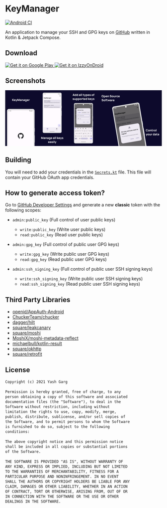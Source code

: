 # KeyManager
[![Android CI](https://github.com/Yash-Garg/KeyManager/actions/workflows/pr_ci.yml/badge.svg)](https://github.com/Yash-Garg/KeyManager/actions/workflows/pr_ci.yml)

An application to manage your SSH and GPG keys on [GitHub](https://github.com/settings/keys) written in Kotlin & Jetpack Compose.

## Download

<a href="https://play.google.com/store/apps/details?id=dev.yash.keymanager">
  <img src="https://play.google.com/intl/en_us/badges/static/images/badges/en_badge_web_generic.png"
       alt="Get it on Google Play"
       height="80" />
</a>
<a href="https://apt.izzysoft.de/fdroid/index/apk/dev.yash.keymanager">
  <img src="https://gitlab.com/IzzyOnDroid/repo/-/raw/master/assets/IzzyOnDroid.png"
       alt="Get it on IzzyOnDroid"
       height="80" />
</a>

## Screenshots

![Feature Graphic](images/feature-graphic.png)

## Building

You will need to add your credentials in the [`Secrets.kt`](https://github.com/Yash-Garg/KeyManager/blob/develop/app/src/main/kotlin/dev/yash/keymanager/data/utils/Secrets.kt) file. 
This file will contain your GitHub OAuth app credentials.

## How to generate access token?

Go to [GitHub Developer Settings](https://github.com/settings/tokens) and generate a new **classic** token with the following scopes:

- `admin:public_key` (Full control of user public keys)
    - `write:public_key` (Write user public keys)
    - `read:public_key` (Read user public keys)

- `admin:gpg_key` (Full control of public user GPG keys)
    - `write:gpg_key` (Write public user GPG keys)
    - `read:gpg_key` (Read public user GPG keys)

- `admin:ssh_signing_key` (Full control of public user SSH signing keys)
    - `write:ssh_signing_key` (Write public user SSH signing keys)
    - `read:ssh_signing_key` (Read public user SSH signing keys)

## Third Party Libraries

- [openid/AppAuth-Android](https://github.com/openid/AppAuth-Android)
- [ChuckerTeam/chucker](https://github.com/ChuckerTeam/chucker)
- [dagger/hilt](https://dagger.dev/hilt/)
- [square/leakcanary](https://github.com/square/leakcanary/)
- [square/moshi](https://github.com/square/moshi)
- [MoshiX/moshi-metadata-reflect](https://github.com/ZacSweers/MoshiX/tree/main/moshi-metadata-reflect)
- [michaelbull/kotlin-result](https://github.com/michaelbull/kotlin-result)
- [square/okhttp](https://github.com/square/okhttp)
- [square/retrofit](https://github.com/square/retrofit)

## License

```
Copyright (c) 2021 Yash Garg

Permission is hereby granted, free of charge, to any
person obtaining a copy of this software and associated
documentation files (the "Software"), to deal in the
Software without restriction, including without
limitation the rights to use, copy, modify, merge,
publish, distribute, sublicense, and/or sell copies of
the Software, and to permit persons to whom the Software
is furnished to do so, subject to the following
conditions:

The above copyright notice and this permission notice
shall be included in all copies or substantial portions
of the Software.

THE SOFTWARE IS PROVIDED "AS IS", WITHOUT WARRANTY OF
ANY KIND, EXPRESS OR IMPLIED, INCLUDING BUT NOT LIMITED
TO THE WARRANTIES OF MERCHANTABILITY, FITNESS FOR A
PARTICULAR PURPOSE AND NONINFRINGEMENT. IN NO EVENT
SHALL THE AUTHORS OR COPYRIGHT HOLDERS BE LIABLE FOR ANY
CLAIM, DAMAGES OR OTHER LIABILITY, WHETHER IN AN ACTION
OF CONTRACT, TORT OR OTHERWISE, ARISING FROM, OUT OF OR
IN CONNECTION WITH THE SOFTWARE OR THE USE OR OTHER
DEALINGS IN THE SOFTWARE.
```
